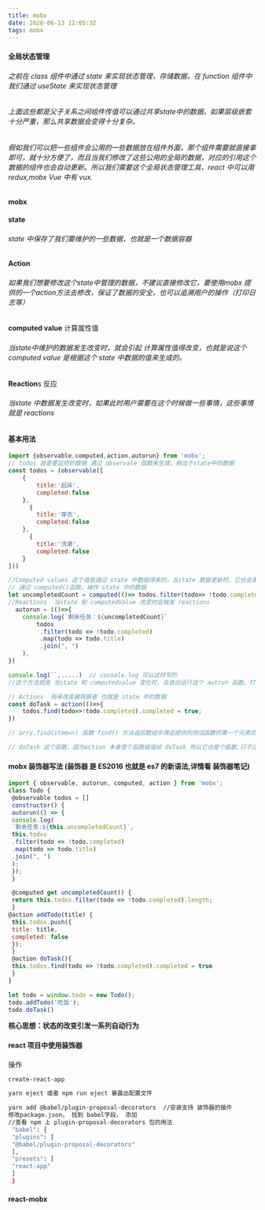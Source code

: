 ```yaml
---
title: mobx
date: 2020-06-13 12:05:32
tags: mobx
---
```


#### 全局状态管理

  ###### 之前在 class 组件中通过 state 来实现状态管理，存储数据，在 function 组件中我们通过 useState 来实现状态管理

###### 上面这些都是父子关系之间组件传值可以通过共享state中的数据。如果层级嵌套十分严重，那么共享数据会变得十分复杂。

###### 假如我们可以把一些组件会公用的一些数据放在组件外面，那个组件需要就直接拿即可，就十分方便了，而且当我们修改了这些公用的全局的数据，对应的引用这个数据的组件也会自动更新。所以我们需要这个全局状态管理工具，react 中可以用 redux,mobx Vue 中有 vux.

#### mobx

**state**

###### state 中保存了我们要维护的一些数据，也就是一个数据容器

**Action**

###### 如果我们想要修改这个state中管理的数据，不建议直接修改它，要使用mobx 提供的一个action方法去修改，保证了数据的安全，也可以追溯用户的操作（打印日志等）

**computed value** 计算属性值

###### 当state中维护的数据发生改变时，就会引起 计算属性值得改变，也就是说这个 computed value 是根据这个 state 中数据的值来生成的。

**Reaction**s  反应

###### 当state 中数据发生改变时，如果此时用户需要在这个时候做一些事情，这些事情就是 reactions

#### 基本用法

```javascript
import {observable,computed,action,autorun} from 'mobx';
// todos 就是要监控的数据 通过 observale 函数来生成，相当于state中的数据
const todos = (observable([
    {
        title:'起床',
        completed:false
    },
      {
        title:'穿衣',
        completed:false
    },
      {
        title:'洗漱',
        completed:false
    }
]))

//Computed values 这个值是通过 state 中数据得来的，当state 数据更新时，它也会更新
// 通过 computed()函数，操作 state 中的数据
let uncompletedCount = computed(()=> todos.filter(todo=> !todo.completed.length);
//Reactions  当state 和 computedValue 改变时会触发 reactions
  autorun = (()=>{
    console.log(`剩余任务：${uncompletedCount}`
        todos
         .filter(todo => !todo.completed)
         .map(todo => todo.title)
         .join(", ")
    ),
})       

console.log(``,.....)  // console.log 可以这样写的
//这个方法就是 当state 和 computedvalue 变化时，会自动运行这个 autrun 函数，打印出state 中未完成的任务

// Actions  用来改变被观察者 也就是 state 中的数据
const doTask = action(()=>{
    todos.find(todo=>!todo.completed).completed = true;
})

// arry.find(item=>) 函数 find() 方法返回数组中满足提供的测试函数的第一个元素的值。否则返回 undefined。  一次只返回一个值

// doTask 这个函数，因为action 本身是个函数赋值给 doTask 所以它也是个函数,只不过在action 参数中的函数中做了一些处理，来修改 state 也就是 todos 中的数据。                 
```

#### mobx 装饰器写法 (装饰器 是 ES2016 也就是 es7 的新语法,详情看 装饰器笔记)

```javascript
import { observable, autorun, computed, action } from 'mobx';
class Todo {
 @observable todos = []
 constructor() {
 autorun(() => {
 console.log(
 `剩余任务:${this.uncompletedCount}`,
 this.todos
 .filter(todo => !todo.completed)
 .map(todo => todo.title)
 .join(", ")
 );
 });
 }

 @computed get uncompletedCount() {
 return this.todos.filter(todo => !todo.completed).length;
 }
@action addTodo(title) {
 this.todos.push({
 title: title,
 completed: false
 });
 }
 @action doTask(){
 this.todos.find(todo => !todo.completed).completed = true
 }
}

let todo = window.todo = new Todo();
todo.addTodo('吃饭');
todo.doTask()

```

**核心思想：状态的改变引发⼀系列⾃动⾏为**

#### react 项目中使用装饰器

操作

```bash
create-react-app

yarn eject 或者 npm run eject 暴露出配置文件

yarn add @babel/plugin-proposal-decorators  //安装支持 装饰器的插件
修改package.json， 找到 babel字段， 添加
//查看 npm 上 plugin-proposal-decorators 包的用法
 "babel": {
 "plugins": [
 "@babel/plugin-proposal-decorators"
 ],
 "presets": [
 "react-app"
 ]
 }
```

#### react-mobx